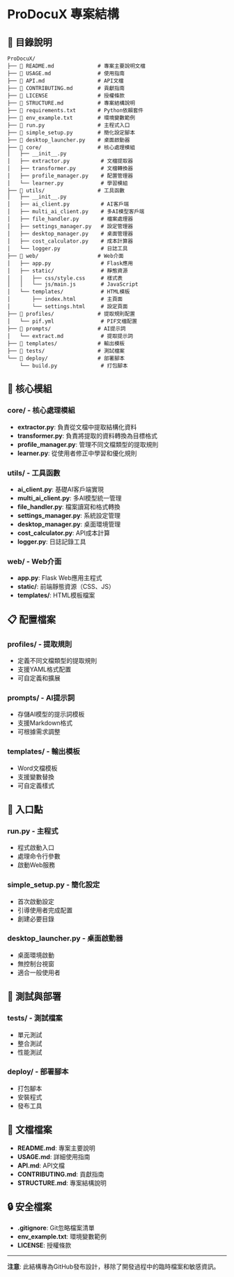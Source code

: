 # ProDocuX 專案結構

## 📁 目錄說明

```
ProDocuX/
├── 📄 README.md              # 專案主要說明文檔
├── 📄 USAGE.md               # 使用指南
├── 📄 API.md                 # API文檔
├── 📄 CONTRIBUTING.md        # 貢獻指南
├── 📄 LICENSE                # 授權條款
├── 📄 STRUCTURE.md           # 專案結構說明
├── 📄 requirements.txt       # Python依賴套件
├── 📄 env_example.txt        # 環境變數範例
├── 📄 run.py                 # 主程式入口
├── 📄 simple_setup.py        # 簡化設定腳本
├── 📄 desktop_launcher.py    # 桌面啟動器
├── 📁 core/                  # 核心處理模組
│   ├── __init__.py
│   ├── extractor.py          # 文檔提取器
│   ├── transformer.py        # 文檔轉換器
│   ├── profile_manager.py    # 配置管理器
│   └── learner.py            # 學習模組
├── 📁 utils/                 # 工具函數
│   ├── __init__.py
│   ├── ai_client.py          # AI客戶端
│   ├── multi_ai_client.py    # 多AI模型客戶端
│   ├── file_handler.py       # 檔案處理器
│   ├── settings_manager.py   # 設定管理器
│   ├── desktop_manager.py    # 桌面管理器
│   ├── cost_calculator.py    # 成本計算器
│   └── logger.py             # 日誌工具
├── 📁 web/                   # Web介面
│   ├── app.py                # Flask應用
│   ├── static/               # 靜態資源
│   │   ├── css/style.css     # 樣式表
│   │   └── js/main.js        # JavaScript
│   └── templates/            # HTML模板
│       ├── index.html        # 主頁面
│       └── settings.html     # 設定頁面
├── 📁 profiles/              # 提取規則配置
│   └── pif.yml               # PIF文檔配置
├── 📁 prompts/               # AI提示詞
│   └── extract.md            # 提取提示詞
├── 📁 templates/             # 輸出模板
├── 📁 tests/                 # 測試檔案
└── 📁 deploy/                # 部署腳本
    └── build.py              # 打包腳本
```

## 🔧 核心模組

### core/ - 核心處理模組
- **extractor.py**: 負責從文檔中提取結構化資料
- **transformer.py**: 負責將提取的資料轉換為目標格式
- **profile_manager.py**: 管理不同文檔類型的提取規則
- **learner.py**: 從使用者修正中學習和優化規則

### utils/ - 工具函數
- **ai_client.py**: 基礎AI客戶端實現
- **multi_ai_client.py**: 多AI模型統一管理
- **file_handler.py**: 檔案讀寫和格式轉換
- **settings_manager.py**: 系統設定管理
- **desktop_manager.py**: 桌面環境管理
- **cost_calculator.py**: API成本計算
- **logger.py**: 日誌記錄工具

### web/ - Web介面
- **app.py**: Flask Web應用主程式
- **static/**: 前端靜態資源（CSS、JS）
- **templates/**: HTML模板檔案

## 📋 配置檔案

### profiles/ - 提取規則
- 定義不同文檔類型的提取規則
- 支援YAML格式配置
- 可自定義和擴展

### prompts/ - AI提示詞
- 存儲AI模型的提示詞模板
- 支援Markdown格式
- 可根據需求調整

### templates/ - 輸出模板
- Word文檔模板
- 支援變數替換
- 可自定義樣式

## 🚀 入口點

### run.py - 主程式
- 程式啟動入口
- 處理命令行參數
- 啟動Web服務

### simple_setup.py - 簡化設定
- 首次啟動設定
- 引導使用者完成配置
- 創建必要目錄

### desktop_launcher.py - 桌面啟動器
- 桌面環境啟動
- 無控制台視窗
- 適合一般使用者

## 🧪 測試與部署

### tests/ - 測試檔案
- 單元測試
- 整合測試
- 性能測試

### deploy/ - 部署腳本
- 打包腳本
- 安裝程式
- 發布工具

## 📝 文檔檔案

- **README.md**: 專案主要說明
- **USAGE.md**: 詳細使用指南
- **API.md**: API文檔
- **CONTRIBUTING.md**: 貢獻指南
- **STRUCTURE.md**: 專案結構說明

## 🔒 安全檔案

- **.gitignore**: Git忽略檔案清單
- **env_example.txt**: 環境變數範例
- **LICENSE**: 授權條款

---

**注意**: 此結構專為GitHub發布設計，移除了開發過程中的臨時檔案和敏感資訊。
























